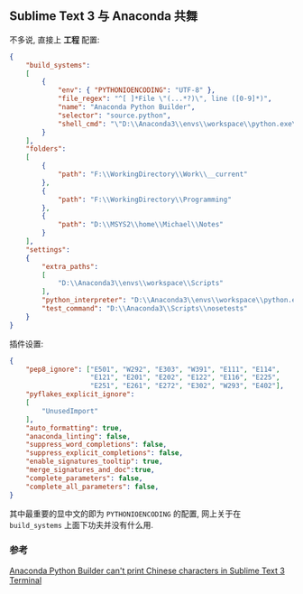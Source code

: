 ## Sublime Text 3 与 Anaconda 共舞

不多说, 直接上 **工程** 配置:

```json
{
    "build_systems":
    [
        {
            "env": { "PYTHONIOENCODING": "UTF-8" },
            "file_regex": "^[ ]*File \"(...*?)\", line ([0-9]*)",
            "name": "Anaconda Python Builder",
            "selector": "source.python",
            "shell_cmd": "\"D:\\Anaconda3\\envs\\workspace\\python.exe\" -u \"$file\""
        }
    ],
    "folders":
    [
        {
            "path": "F:\\WorkingDirectory\\Work\\__current"
        },
        {
            "path": "F:\\WorkingDirectory\\Programming"
        },
        {
            "path": "D:\\MSYS2\\home\\Michael\\Notes"
        }
    ],
    "settings":
    {
        "extra_paths":
        [
            "D:\\Anaconda3\\envs\\workspace\\Scripts"
        ],
        "python_interpreter": "D:\\Anaconda3\\envs\\workspace\\python.exe",
        "test_command": "D:\\Anaconda3\\Scripts\\nosetests"
    }
}
```

插件设置:

```json
{
    "pep8_ignore": ["E501", "W292", "E303", "W391", "E111", "E114",
                    "E121", "E201", "E202", "E122", "E116", "E225",
                    "E251", "E261", "E272", "E302", "W293", "E402"],
    "pyflakes_explicit_ignore":
    [
        "UnusedImport"
    ],
    "auto_formatting": true,
    "anaconda_linting": false,
    "suppress_word_completions": false,
    "suppress_explicit_completions": false,
    "enable_signatures_tooltip": true,
    "merge_signatures_and_doc":true,
    "complete_parameters": false,
    "complete_all_parameters": false,
}
```

其中最重要的显中文的即为 `PYTHONIOENCODING` 的配置,
网上关于在 `build_systems` 上面下功夫并没有什么用.

### 参考

[Anaconda Python Builder can't print Chinese characters in Sublime Text 3 Terminal][anaconda-issue-431]

[anaconda-issue-431]: https://github.com/DamnWidget/anaconda/issues/431
